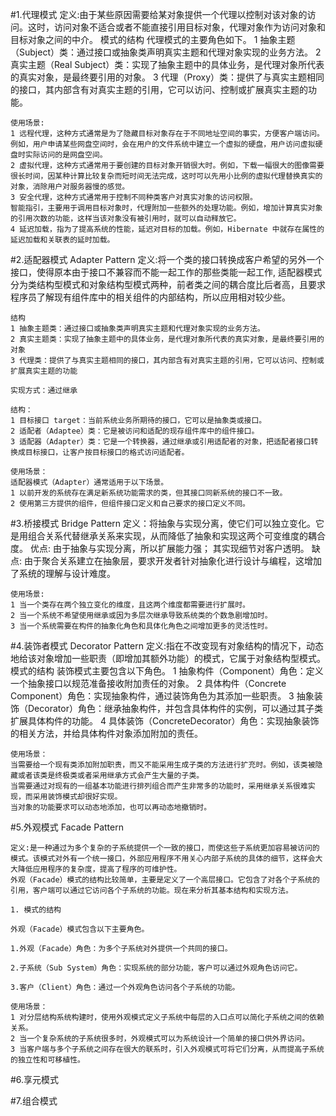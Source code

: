 #1.代理模式
    定义:由于某些原因需要给某对象提供一个代理以控制对该对象的访问。这时，访问对象不适合或者不能直接引用目标对象，代理对象作为访问对象和目标对象之间的中介。
    模式的结构
    代理模式的主要角色如下。
    1 抽象主题（Subject）类：通过接口或抽象类声明真实主题和代理对象实现的业务方法。
    2 真实主题（Real Subject）类：实现了抽象主题中的具体业务，是代理对象所代表的真实对象，是最终要引用的对象。
    3 代理（Proxy）类：提供了与真实主题相同的接口，其内部含有对真实主题的引用，它可以访问、控制或扩展真实主题的功能。
    
    使用场景:
    1 远程代理，这种方式通常是为了隐藏目标对象存在于不同地址空间的事实，方便客户端访问。例如，用户申请某些网盘空间时，会在用户的文件系统中建立一个虚拟的硬盘，用户访问虚拟硬盘时实际访问的是网盘空间。
    2 虚拟代理，这种方式通常用于要创建的目标对象开销很大时。例如，下载一幅很大的图像需要很长时间，因某种计算比较复杂而短时间无法完成，这时可以先用小比例的虚拟代理替换真实的对象，消除用户对服务器慢的感觉。
    3 安全代理，这种方式通常用于控制不同种类客户对真实对象的访问权限。
    智能指引，主要用于调用目标对象时，代理附加一些额外的处理功能。例如，增加计算真实对象的引用次数的功能，这样当该对象没有被引用时，就可以自动释放它。
    4 延迟加载，指为了提高系统的性能，延迟对目标的加载。例如，Hibernate 中就存在属性的延迟加载和关联表的延时加载。
    

#2.适配器模式 Adapter Pattern
    定义:将一个类的接口转换成客户希望的另外一个接口，使得原本由于接口不兼容而不能一起工作的那些类能一起工作,
    适配器模式分为类结构型模式和对象结构型模式两种，前者类之间的耦合度比后者高，且要求程序员了解现有组件库中的相关组件的内部结构，所以应用相对较少些。
    
    结构
    1 抽象主题类：通过接口或抽象类声明真实主题和代理对象实现的业务方法。
    2 真实主题类：实现了抽象主题中的具体业务，是代理对象所代表的真实对象，是最终要引用的对象
    3 代理类：提供了与真实主题相同的接口，其内部含有对真实主题的引用，它可以访问、控制或扩展真实主题的功能
    
    实现方式：通过继承
    
    结构：
    1 目标接口 target：当前系统业务所期待的接口，它可以是抽象类或接口。
    2 适配者（Adaptee）类：它是被访问和适配的现存组件库中的组件接口。
    3 适配器（Adapter）类：它是一个转换器，通过继承或引用适配者的对象，把适配者接口转换成目标接口，让客户按目标接口的格式访问适配者。
    
    使用场景：
    适配器模式（Adapter）通常适用于以下场景。
    1 以前开发的系统存在满足新系统功能需求的类，但其接口同新系统的接口不一致。
    2 使用第三方提供的组件，但组件接口定义和自己要求的接口定义不同。

#3.桥接模式 Bridge Pattern
    定义：将抽象与实现分离，使它们可以独立变化。它是用组合关系代替继承关系来实现，从而降低了抽象和实现这两个可变维度的耦合度。
    优点:
    由于抽象与实现分离，所以扩展能力强；
    其实现细节对客户透明。
    缺点:
    由于聚合关系建立在抽象层，要求开发者针对抽象化进行设计与编程，这增加了系统的理解与设计难度。
    
    使用场景:
    1 当一个类存在两个独立变化的维度，且这两个维度都需要进行扩展时。
    2 当一个系统不希望使用继承或因为多层次继承导致系统类的个数急剧增加时。
    3 当一个系统需要在构件的抽象化角色和具体化角色之间增加更多的灵活性时。

#4.装饰者模式 Decorator Pattern
    定义:指在不改变现有对象结构的情况下，动态地给该对象增加一些职责（即增加其额外功能）的模式，它属于对象结构型模式。
    模式的结构
    装饰模式主要包含以下角色。
    1 抽象构件（Component）角色：定义一个抽象接口以规范准备接收附加责任的对象。
    2 具体构件（Concrete    Component）角色：实现抽象构件，通过装饰角色为其添加一些职责。
    3 抽象装饰（Decorator）角色：继承抽象构件，并包含具体构件的实例，可以通过其子类扩展具体构件的功能。
    4 具体装饰（ConcreteDecorator）角色：实现抽象装饰的相关方法，并给具体构件对象添加附加的责任。
    
    使用场景：
    当需要给一个现有类添加附加职责，而又不能采用生成子类的方法进行扩充时。例如，该类被隐藏或者该类是终极类或者采用继承方式会产生大量的子类。
    当需要通过对现有的一组基本功能进行排列组合而产生非常多的功能时，采用继承关系很难实现，而采用装饰模式却很好实现。
    当对象的功能要求可以动态地添加，也可以再动态地撤销时。


    
#5.外观模式 Facade Pattern

    定义:是一种通过为多个复杂的子系统提供一个一致的接口，而使这些子系统更加容易被访问的模式。该模式对外有一个统一接口，外部应用程序不用关心内部子系统的具体的细节，这样会大大降低应用程序的复杂度，提高了程序的可维护性。
    外观（Facade）模式的结构比较简单，主要是定义了一个高层接口。它包含了对各个子系统的引用，客户端可以通过它访问各个子系统的功能。现在来分析其基本结构和实现方法。

    1. 模式的结构

    外观（Facade）模式包含以下主要角色。

    1.外观（Facade）角色：为多个子系统对外提供一个共同的接口。

    2.子系统（Sub System）角色：实现系统的部分功能，客户可以通过外观角色访问它。

    3.客户（Client）角色：通过一个外观角色访问各个子系统的功能。
    
    使用场景：
    1 对分层结构系统构建时，使用外观模式定义子系统中每层的入口点可以简化子系统之间的依赖关系。
    2 当一个复杂系统的子系统很多时，外观模式可以为系统设计一个简单的接口供外界访问。
    3 当客户端与多个子系统之间存在很大的联系时，引入外观模式可将它们分离，从而提高子系统的独立性和可移植性。
#6.享元模式


#7.组合模式